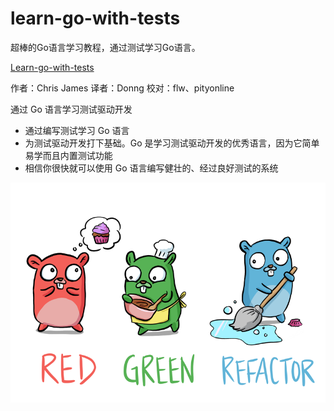 # learn-go-with-tests

超棒的Go语言学习教程，通过测试学习Go语言。

[Learn-go-with-tests](https://studygolang.gitbook.io/learn-go-with-tests/)

作者：Chris James 译者：Donng 校对：flw、pityonline

通过 Go 语言学习测试驱动开发
- 通过编写测试学习 Go 语言
- 为测试驱动开发打下基础。Go 是学习测试驱动开发的优秀语言，因为它简单易学而且内置测试功能
- 相信你很快就可以使用 Go 语言编写健壮的、经过良好测试的系统

![](https://raw.githubusercontent.com/yuancf1024/learn-go-with-tests/master/red-green-blue-gophers-smaller.png)
